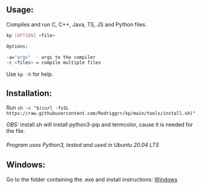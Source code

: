 ## Usage:

Compiles and run C, C++, Java, TS, JS and Python files.

```bash
kp [OPTION] <file>

Options:

-a="args"  - args to the compiler
-c <files> = compile multiple files

```

Use ```kp -h``` for help.

## Installation:

Run `sh -c "$(curl -fsSL https://raw.githubusercontent.com/Rodriggrr/kp/main/tools/install.sh)"`

_OBS:_ install.sh will install python3-pip and termcolor, cause it is needed for the file.


###### Program uses Python3, tested and used in Ubuntu 20.04 LTS

## Windows:

Go to the folder containing the .exe and install instructions: [Windows](https://github.com/Rodriggrr/kp/tree/main/Windows)
